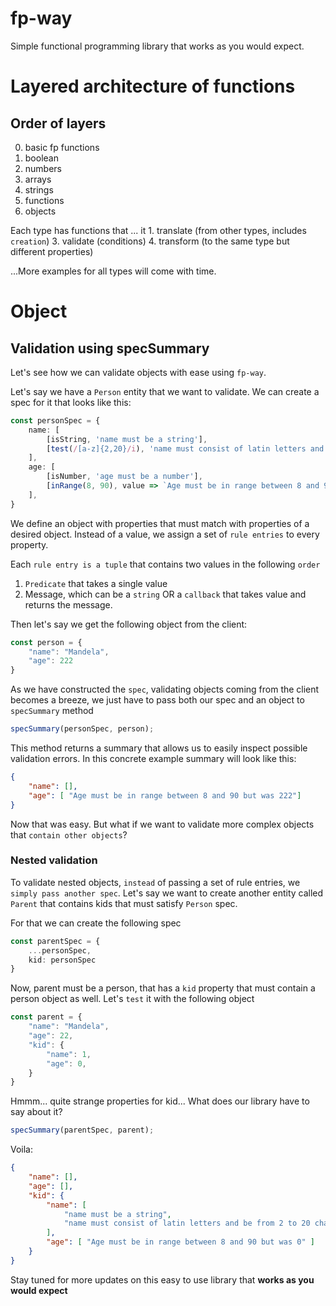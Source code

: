 # fp-way
Simple functional programming library that works as you would expect.

# Layered architecture of functions
## Order of layers
0. basic fp functions
1. boolean
2. numbers
3. arrays
4. strings
5. functions
6. objects
    
Each type has functions that ... it
    1. translate (from other types, includes `creation`)
    3. validate (conditions)
    4. transform (to the same type but different properties)


...More examples for all types will come with time.

# Object
## Validation using specSummary
Let's see how we can validate objects with ease using `fp-way`.

Let's say we have a `Person` entity that we want to validate.
We can create a spec for it that looks like this:
```ts
const personSpec = {
    name: [ 
        [isString, 'name must be a string'],
        [test(/[a-z]{2,20}/i), 'name must consist of latin letters and be from 2 to 20 characters long']
    ],
    age: [
        [isNumber, 'age must be a number'],
        [inRange(8, 90), value => `Age must be in range between 8 and 90 but was ${value}`]
    ],
}
```
We define an object with properties that must match with properties of
a desired object. 
Instead of a value, we assign a set of `rule entries` to every property.

Each `rule entry is a tuple` that contains two values in the following `order`
1. `Predicate` that takes a single value
2. Message, which can be a `string` OR a `callback` that takes value and returns 
    the message.
   
Then let's say we get the following object from the client:
```ts
const person = {
    "name": "Mandela",
    "age": 222
}
```
As we have constructed the `spec`, validating objects coming from the client
becomes a breeze, we just have to pass both our spec and an object to
`specSummary` method
```ts
specSummary(personSpec, person);
```

This method returns a summary that allows us to easily inspect 
possible validation errors. In this concrete example summary will look
like this:
```json
{
    "name": [],
    "age": [ "Age must be in range between 8 and 90 but was 222"]
}
```

Now that was easy.
But what if we want to validate more complex objects that `contain other objects`?

### Nested validation
To validate nested objects, `instead` of passing a set of rule entries,
we `simply pass another spec`. Let's say we want to create another 
entity called `Parent` that contains kids that must satisfy `Person` spec.

For that we can create the following spec
```ts
const parentSpec = {
    ...personSpec, 
    kid: personSpec 
}
```

Now, parent must be a person, that has a `kid` property that must contain
a person object as well. Let's `test` it with the following object
```ts
const parent = {
    "name": "Mandela",
    "age": 22,
    "kid": {
        "name": 1,
        "age": 0,
    }   
}
```
Hmmm... quite strange properties for kid... 
What does our library have to say about it?
```ts
specSummary(parentSpec, parent);
```
Voila:
```json
{
    "name": [],
    "age": [],
    "kid": {
        "name": [
            "name must be a string",
            "name must consist of latin letters and be from 2 to 20 characters long"
        ],
        "age": [ "Age must be in range between 8 and 90 but was 0" ]
    }
}
```
Stay tuned for more updates on this easy to use library that **works as you would expect**
